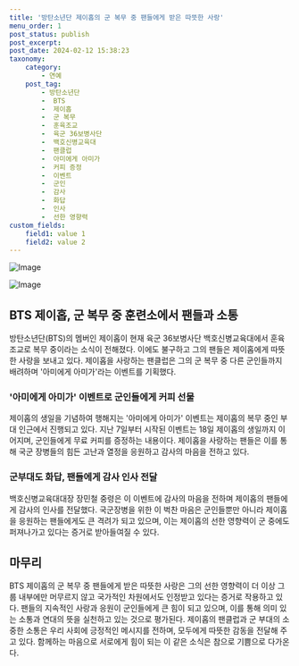 ```yaml
---
title: '방탄소년단 제이홉의 군 복무 중 팬들에게 받은 따뜻한 사랑'
menu_order: 1
post_status: publish
post_excerpt: 
post_date: 2024-02-12 15:38:23
taxonomy:
    category:
        - 연예
    post_tag:
        - 방탄소년단
        -  BTS
        -  제이홉
        -  군 복무
        -  훈육조교
        -  육군 36보병사단
        -  백호신병교육대
        -  팬클럽
        -  아미에게 아미가
        -  커피 증정
        -  이벤트
        -  군인
        -  감사
        -  화답
        -  인사
        -  선한 영향력
custom_fields:
    field1: value 1
    field2: value 2
---
```


![Image](https://ssl.pstatic.net/mimgnews/image/076/2024/02/12/2024021201000750400099861_20240212103102061.jpg?type=w540)

![Image](https://mimgnews.pstatic.net/image/076/2024/02/12/2024021201000750400099862_20240212103102064.jpg?type=w540)

## BTS 제이홉, 군 복무 중 훈련소에서 팬들과 소통
방탄소년단(BTS)의 멤버인 제이홉이 현재 육군 36보병사단 백호신병교육대에서 훈육조교로 복무 중이라는 소식이 전해졌다. 이에도 불구하고 그의 팬들은 제이홉에게 따뜻한 사랑을 보내고 있다. 제이홉을 사랑하는 팬클럽은 그의 군 복무 중 다른 군인들까지 배려하며 '아미에게 아미가'라는 이벤트를 기획했다.
### '아미에게 아미가' 이벤트로 군인들에게 커피 선물
제이홉의 생일을 기념하여 행해지는 '아미에게 아미가' 이벤트는 제이홉의 복무 중인 부대 인근에서 진행되고 있다. 지난 7일부터 시작된 이벤트는 18일 제이홉의 생일까지 이어지며, 군인들에게 무료 커피를 증정하는 내용이다. 제이홉을 사랑하는 팬들은 이를 통해 국군 장병들의 힘든 고난과 열정을 응원하고 감사의 마음을 전하고 있다.
### 군부대도 화답, 팬들에게 감사 인사 전달
백호신병교육대대장 장민철 중령은 이 이벤트에 감사의 마음을 전하며 제이홉의 팬들에게 감사의 인사를 전달했다. 국군장병을 위한 이 벅찬 마음은 군인들뿐만 아니라 제이홉을 응원하는 팬들에게도 큰 격려가 되고 있으며, 이는 제이홉의 선한 영향력이 군 중에도 퍼져나가고 있다는 증거로 받아들여질 수 있다.
## 마무리
BTS 제이홉의 군 복무 중 팬들에게 받은 따뜻한 사랑은 그의 선한 영향력이 더 이상 그룹 내부에만 머무르지 않고 국가적인 차원에서도 인정받고 있다는 증거로 작용하고 있다. 팬들의 지속적인 사랑과 응원이 군인들에게 큰 힘이 되고 있으며, 이를 통해 의미 있는 소통과 연대의 뜻을 실천하고 있는 것으로 평가된다. 제이홉의 팬클럽과 군 부대의 소중한 소통은 우리 사회에 긍정적인 메시지를 전하며, 모두에게 따뜻한 감동을 전달해 주고 있다. 함께하는 마음으로 서로에게 힘이 되는 이 같은 소식은 참으로 기쁨으로 다가온다.

